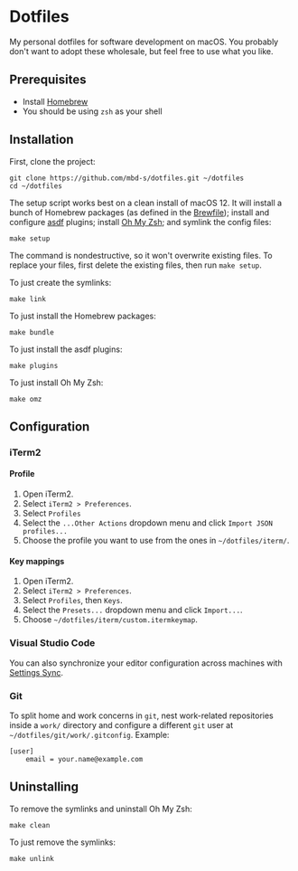 # Dotfiles

My personal dotfiles for software development on macOS. You probably don't want to adopt these wholesale, but feel free to use what you like.

## Prerequisites

- Install [Homebrew](https://brew.sh/)
- You should be using `zsh` as your shell
## Installation

First, clone the project:

```shell
git clone https://github.com/mbd-s/dotfiles.git ~/dotfiles
cd ~/dotfiles
```

The setup script works best on a clean install of macOS 12. It will install a bunch of Homebrew packages (as defined in the [Brewfile](Brewfile)); install and configure [asdf](https://github.com/asdf-vm/asdf) plugins; install [Oh My Zsh](https://github.com/ohmyzsh/ohmyzsh); and symlink the config files:

```shell
make setup
```

The command is nondestructive, so it won't overwrite existing files. To replace your files, first delete the existing files, then run `make setup`.

To just create the symlinks:

```shell
make link
```

To just install the Homebrew packages:

```shell
make bundle
```

To just install the asdf plugins:

```shell
make plugins
```

To just install Oh My Zsh:

```shell
make omz
```

## Configuration

### iTerm2

#### Profile

1. Open iTerm2.
2. Select `iTerm2 > Preferences`.
3. Select `Profiles`
4. Select the `...Other Actions` dropdown menu and click `Import JSON profiles...`
5. Choose the profile you want to use from the ones in `~/dotfiles/iterm/`.

#### Key mappings

1. Open iTerm2.
2. Select `iTerm2 > Preferences`.
3. Select `Profiles`, then `Keys`.
4. Select the `Presets...` dropdown menu and click `Import...`.
5. Choose `~/dotfiles/iterm/custom.itermkeymap`.
### Visual Studio Code

You can also synchronize your editor configuration across machines with [Settings Sync](https://code.visualstudio.com/docs/editor/settings-sync).

### Git

To split home and work concerns in `git`, nest work-related repositories inside a `work/` directory and configure a different `git` user at `~/dotfiles/git/work/.gitconfig`. Example:

```
[user]
	email = your.name@example.com
```

## Uninstalling

To remove the symlinks and uninstall Oh My Zsh:

```shell
make clean
```

To just remove the symlinks:

```shell
make unlink
```
